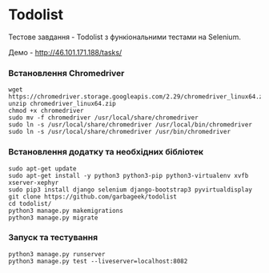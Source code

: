 # Todolist

Тестове завдання - Todolist з функіональними тестами на Selenium.

Демо - http://46.101.171.188/tasks/

### Встановлення Chromedriver

```shell
wget https://chromedriver.storage.googleapis.com/2.29/chromedriver_linux64.zip
unzip chromedriver_linux64.zip
chmod +x chromedriver
sudo mv -f chromedriver /usr/local/share/chromedriver
sudo ln -s /usr/local/share/chromedriver /usr/local/bin/chromedriver
sudo ln -s /usr/local/share/chromedriver /usr/bin/chromedriver
```

### Встановлення додатку та необхідних бібліотек

```shell
sudo apt-get update
sudo apt-get install -y python3 python3-pip python3-virtualenv xvfb xserver-xephyr
sudo pip3 install django selenium django-bootstrap3 pyvirtualdisplay
git clone https://github.com/garbageek/todolist
cd todolist/
python3 manage.py makemigrations
python3 manage.py migrate
```

### Запуск та тестування

```shell
python3 manage.py runserver
python3 manage.py test --liveserver=localhost:8082
```
